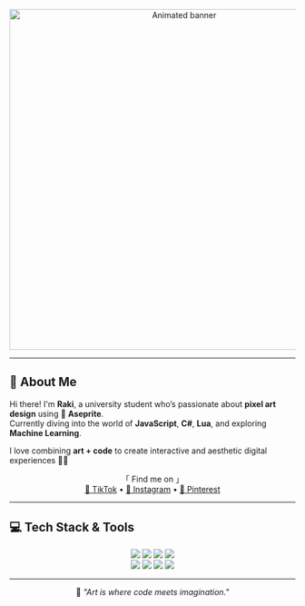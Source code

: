 <p align="center">
  <img src="URL_GIF_ANDA_DI_SINI" width="600" alt="Animated banner">
</p>

---

## 🌸 About Me

Hi there! I'm **Raki**, a university student who’s passionate about **pixel art design** using 🧩 **Aseprite**.  
Currently diving into the world of **JavaScript**, **C#**, **Lua**, and exploring **Machine Learning**.  

I love combining **art + code** to create interactive and aesthetic digital experiences 🎨💡  

<p align="center">
  「 Find me on 」
<br>
<a href="https://www.tiktok.com/@jaysheesh.00">🎵 TikTok</a> •
<a href="https://www.instagram.com/rki.albn">📸 Instagram</a> •
<a href="https://www.pinterest.com/rakialbani2004">📌 Pinterest</a>
</p>

---

## 💻 Tech Stack & Tools

<p align="center">
  <img src="https://img.shields.io/badge/JavaScript-F571A2?style=for-the-badge&logo=javascript&logoColor=white" />
  <img src="https://img.shields.io/badge/HTML5-F571A2?style=for-the-badge&logo=html5&logoColor=white" />
  <img src="https://img.shields.io/badge/CSS3-F571A2?style=for-the-badge&logo=css3&logoColor=white" />
  <img src="https://img.shields.io/badge/TailwindCSS-F571A2?style=for-the-badge&logo=tailwind-css&logoColor=white" />
  <br>
  <img src="https://img.shields.io/badge/Unity-000000?style=for-the-badge&logo=unity&logoColor=white" />
  <img src="https://img.shields.io/badge/Godot-000000?style=for-the-badge&logo=godot-engine&logoColor=white" />
  <img src="https://img.shields.io/badge/Blender-000000?style=for-the-badge&logo=blender&logoColor=white" />
  <img src="https://img.shields.io/badge/Aseprite-000000?style=for-the-badge&logo=aseprite&logoColor=white" />
</p>

---

<p align="center">
💖 <i>"Art is where code meets imagination."</i>
</p>
